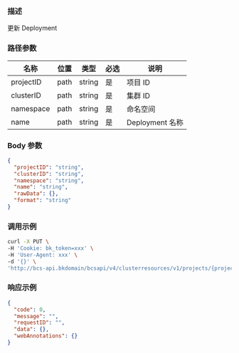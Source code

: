 ### 描述

更新 Deployment

### 路径参数

| 名称        | 位置   | 类型     | 必选 | 说明            |
|-----------|------|--------|----|---------------|
| projectID | path | string | 是  | 项目 ID         |
| clusterID | path | string | 是  | 集群 ID         |
| namespace | path | string | 是  | 命名空间          |
| name      | path | string | 是  | Deployment 名称 |

### Body 参数

```json
{
  "projectID": "string",
  "clusterID": "string",
  "namespace": "string",
  "name": "string",
  "rawData": {},
  "format": "string"
}
```

### 调用示例

```sh
curl -X PUT \
-H 'Cookie: bk_token=xxx' \
-H 'User-Agent: xxx' \
-d '{}' \
'http://bcs-api.bkdomain/bcsapi/v4/clusterresources/v1/projects/{projectID}/clusters/{clusterID}/namespaces/{namespace}/workloads/deployments/{name}'
```

### 响应示例

```json
{
  "code": 0,
  "message": "",
  "requestID": "",
  "data": {},
  "webAnnotations": {}
}
```